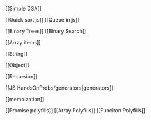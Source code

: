 

[[Simple DSA]]

[[Quick sort js]]
[[Queue in js]]


[[Binary Trees]]
[[Binary Search]]

[[Array items]]

[[String]]


[[Object]]


[[Recursion]]

[[JS HandsOnProbs/generators|generators]]


[[memoization]]

[[Promise polyfills]]
[[Array Polyfills]]
[[Funciton Polyfills]]
